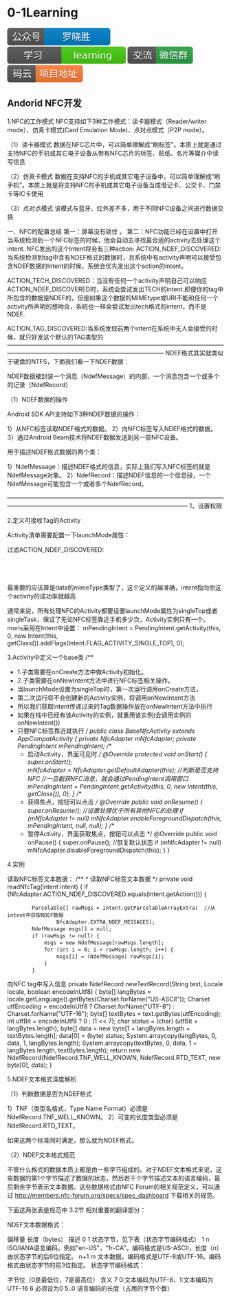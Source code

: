 # 0-1Learning

![alt text](../../static/common/svg/luoxiaosheng.svg "公众号")
![alt text](../../static/common/svg/luoxiaosheng_learning.svg "学习")
![alt text](../../static/common/svg/luoxiaosheng_wechat.svg "微信")
![alt text](../../static/common/svg/luoxiaosheng_gitee.svg "码云")

## Andorid NFC开发

1.NFC的工作模式
NFC支持如下3种工作模式：读卡器模式（Reader/writer mode）、仿真卡模式(Card Emulation Mode)、点对点模式（P2P mode）。

（1）读卡器模式
数据在NFC芯片中，可以简单理解成“刷标签”。本质上就是通过支持NFC的手机或其它电子设备从带有NFC芯片的标签、贴纸、名片等媒介中读写信息

（2）仿真卡模式
数据在支持NFC的手机或其它电子设备中，可以简单理解成“刷手机”。本质上就是将支持NFC的手机或其它电子设备当成借记卡、公交卡、门禁卡等IC卡使用

（3）点对点模式
该模式与蓝牙、红外差不多，用于不同NFC设备之间进行数据交换

一、NFC的配置总结
第一：屏幕没有锁住 。     第二：NFC功能已经在设置中打开
当系统检测到一个NFC标签的时候，他会自动去寻找最合适的activity去处理这个intent.
NFC发出的这个Intent将会有三种action:
ACTION_NDEF_DISCOVERED:当系统检测到tag中含有NDEF格式的数据时，且系统中有activity声明可以接受包含NDEF数据的Intent的时候，系统会优先发出这个action的intent。

ACTION_TECH_DISCOVERED：当没有任何一个activity声明自己可以响应ACTION_NDEF_DISCOVERED时，系统会尝试发出TECH的intent.即便你的tag中所包含的数据是NDEF的，但是如果这个数据的MIMEtype或URI不能和任何一个activity所声明的想吻合，系统也一样会尝试发出tech格式的intent，而不是NDEF.

ACTION_TAG_DISCOVERED:当系统发现前两个intent在系统中无人会接受的时候，就只好发这个默认的TAG类型的
——————————————————————————————————————————————————————————————
NDEF格式其实就类似于硬盘的NTFS，下面我们看一下NDEF数据：

NDEF数据被封装一个消息（NdefMessage）的内部，一个消息包含一个或多个的记录（NdefRecord）

（1）NDEF数据的操作

Android SDK API支持如下3种NDEF数据的操作：

1）从NFC标签读取NDEF格式的数据。
2）向NFC标签写入NDEF格式的数据。
3）通过Android Beam技术将NDEF数据发送到另一部NFC设备。

用于描述NDEF格式数据的两个类：

1）NdefMessage：描述NDEF格式的信息，实际上我们写入NFC标签的就是NdefMessage对象。
2）NdefRecord：描述NDEF信息的一个信息段，一个NdefMessage可能包含一个或者多个NdefRecord。

——————————————————————————————————————————————————————————————————
1，设置权限
<uses-sdk android:minSdkVersion="14"/>
<uses-permission android:name="android.permission.NFC" />
<!-- 要求当前设备必须要有NFC芯片 -->
<uses-feature android:name="android.hardware.nfc" android:required="true" />

2.定义可接收Tag的Activity

Activity清单需要配置一下launchMode属性：

<activity
    android:name=".TagTextActivity"
    android:launchMode="singleTop"/>

过滤ACTION_NDEF_DISCOVERED:
<intent-filter>   
<action android:name="android.nfc.action.NDEF_DISCOVERED"/>   
<category android:name="android.intent.category.DEFAULT"/>   
<data android:mimeType="text/plain" />  
 </intent-filter>  
最重要的应该算是data的mimeType类型了，这个定义的越准确，intent指向你这个activity的成功率就越高

通常来说，所有处理NFC的Activity都要设置launchMode属性为singleTop或者singleTask，保证了无论NFC标签靠近手机多少次，Activity实例只有一个。
moris采用在Intent中设置：
        mPendingIntent = PendingIntent.getActivity(this, 0,
                new Intent(this, getClass()).addFlags(Intent.FLAG_ACTIVITY_SINGLE_TOP), 0);

3.Activity中定义一个base类
/**
 * 1.子类需要在onCreate方法中做Activity初始化。
 * 2.子类需要在onNewIntent方法中进行NFC标签相关操作。
 *   当launchMode设置为singleTop时，第一次运行调用onCreate方法，
 *   第二次运行将不会创建新的Activity实例，将调用onNewIntent方法
 *   所以我们获取intent传递过来的Tag数据操作放在onNewIntent方法中执行
 *   如果在栈中已经有该Activity的实例，就重用该实例(会调用实例的onNewIntent())
 *   只要NFC标签靠近就执行
 */
public class BaseNfcActivity extends AppCompatActivity {
    private NfcAdapter mNfcAdapter;
    private PendingIntent mPendingIntent;
    /**
     * 启动Activity，界面可见时
     */
    @Override
    protected void onStart() {
        super.onStart();	
        mNfcAdapter = NfcAdapter.getDefaultAdapter(this);	//判断是否支持NFC
        //一旦截获NFC消息，就会通过PendingIntent调用窗口
        mPendingIntent = PendingIntent.getActivity(this, 0, new Intent(this, getClass()), 0);
    }
    /**
     * 获得焦点，按钮可以点击
     */
    @Override
    public void onResume() {
        super.onResume();
        //设置处理优于所有其他NFC的处理
        if (mNfcAdapter != null)
            mNfcAdapter.enableForegroundDispatch(this, mPendingIntent, null, null);
    }
    /**
     * 暂停Activity，界面获取焦点，按钮可以点击
     */
    @Override
    public void onPause() {
        super.onPause();
        //恢复默认状态
        if (mNfcAdapter != null)
            mNfcAdapter.disableForegroundDispatch(this);
    }
}

4.实例

读取NFC标签文本数据：
    /**
     * 读取NFC标签文本数据
     */
    private void readNfcTag(Intent intent) {
        if (NfcAdapter.ACTION_NDEF_DISCOVERED.equals(intent.getAction())) {

            Parcelable[] rawMsgs = intent.getParcelableArrayExtra(	//从intent中获取NDEF数据
                    NfcAdapter.EXTRA_NDEF_MESSAGES);
            NdefMessage msgs[] = null;
            if (rawMsgs != null) {
                msgs = new NdefMessage[rawMsgs.length];
                for (int i = 0; i < rawMsgs.length; i++) {
                    msgs[i] = (NdefMessage) rawMsgs[i];
                }
            }




向NFC tag中写入信息
    private NdefRecord newTextRecord(String text, Locale locale, boolean encodeInUtf8) {
        byte[]  langBytes   = locale.getLanguage().getBytes(Charset.forName("US-ASCII"));
        Charset utfEncoding = encodeInUtf8 ? Charset.forName("UTF-8") : Charset.forName("UTF-16");
        byte[]  textBytes   = text.getBytes(utfEncoding);
        int     utfBit      = encodeInUtf8 ? 0 : (1 << 7);
        char    status      = (char) (utfBit + langBytes.length);
        byte[]  data        = new byte[1 + langBytes.length + textBytes.length];
        data[0] = (byte) status;
        System.arraycopy(langBytes, 0, data, 1, langBytes.length);
        System.arraycopy(textBytes, 0, data, 1 + langBytes.length, textBytes.length);
        return new NdefRecord(NdefRecord.TNF_WELL_KNOWN, NdefRecord.RTD_TEXT, new byte[0], data);
    }




5.NDEF文本格式深度解析

（1）判断数据是否为NDEF格式

1）TNF（类型名格式，Type Name Format）必须是NdefRecord.TNF_WELL_KNOWN。
2）可变的长度类型必须是NdefRecord.RTD_TEXT。

如果这两个标准同时满足，那么就为NDEF格式。

（2）NDEF文本格式规范

不管什么格式的数据本质上都是由一些字节组成的。对于NDEF文本格式来说，这些数据的第1个字节描述了数据的状态，然后若干个字节描述文本的语言编码，最后剩余字节表示文本数据。这些数据格式由NFC Forum的相关规范定义，可以通过 http://members.nfc-forum.org/specs/spec_dashboard 下载相关的规范。

下面这两张表是规范中 3.2节 相对重要的翻译部分：

NDEF文本数据格式：

偏移量	长度（bytes）	描述
0	1	状态字节，见下表（状态字节编码格式）
1	n	ISO/IANA语言编码。例如"en-US"，"fr-CA"。编码格式是US-ASCII，长度（n）由状态字节的后6位指定。
n+1	m	文本数据。编码格式是UTF-8或UTF-16。编码格式由状态字节的前3位指定。
状态字节编码格式：

字节位（0是最低位，7是最高位）	含义
7	0:文本编码为UTF-8，1:文本编码为UTF-16
6	必须设为0
5..0	语言编码的长度（占用的字节个数）































